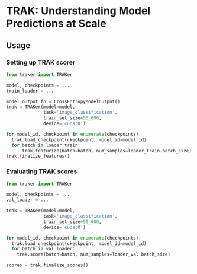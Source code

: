 <!-- ![workflow badge](https://github.com/MadryLab/trak/blob/main/.github/workflows/python-package.yml/badge.svg) -->
<!-- [![arXiv](https://img.shields.io/badge/arXiv-1234.56789-b31b1b.svg?style=flat-square)](https://arxiv.org/abs/1234.56789) -->
# TRAK: Understanding Model Predictions at Scale

## Usage

### Setting up TRAK scorer
```python
from traker import TRAKer

model, checkpoints = ...
train_loader = ...

model_output_fn = CrossEntropyModelOutput()
trak = TRAKer(model=model,
              task='image_classification',
              train_set_size=50_000,
              device='cuda:0')

for model_id, checkpoint in enumerate(checkpoints):
  trak.load_checkpoint(ckeckpoint, model_id=model_id)
  for batch in loader_train:
      trak.featurize(batch=batch, num_samples=loader_train.batch_size)
trak.finalize_features()
```

### Evaluating TRAK scores
```python
from traker import TRAKer

model, checkpoints = ...
val_loader = ...

trak = TRAKer(model=model,
              task='image_classification',
              train_set_size=50_000,
              device='cuda:0')

for model_id, checkpoint in enumerate(checkpoints):
  trak.load_checkpoint(ckeckpoint, model_id=model_id)
  for batch in val_loader:
    trak.score(batch=batch, num_samples=loader_val.batch_size)

scores = trak.finalize_scores()
```
